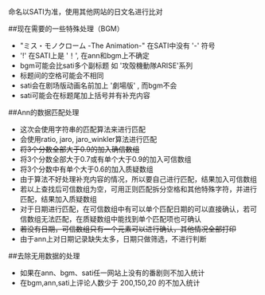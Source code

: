 命名以SATI为准，使用其他网站的日文名进行比对

##现在需要的一些特殊处理（BGM）
- "ミス・モノクローム -The Animation-" 在SATI中没有 '-' 符号
- '!' 在SATI上是 '！', 在ann和bgm上不确定
- bgm可能会比sati多个副标题 如 '攻殻機動隊ARISE'系列
- 标题间的空格可能会不相同
- sati会在剧场版动画名前加上 '劇場版' , 而bgm不会
- sati可能会在标题尾加上括号并有补充内容

##Ann的数据匹配处理
- 这次会使用字符串的匹配算法来进行匹配
- 会使用ratio, jaro, jaro_winkler算法进行匹配
- ~~将3个分数全部大于0.9的加入确信数组~~
- 将3个分数全部大于0.7或有单个大于0.9的加入可信数组
- 将3个分数中有单个大于0.6的加入质疑数组
- 由于算法不好处理补充内容的情况，所以要自己进行匹配，结果加入可信数组
- 若以上查找后可信数组为空，可用正则匹配拆分空格和其他特殊字符，并进行匹配，结果加入质疑数组
- 对于日期进行匹配，在可信数组中有可以单个匹配日期的可以直接确认，若可信数组无法匹配，在质疑数组中能找到单个匹配项也可确认
- ~~若没有日期，可信数组只有一个元素可以进行确认，其他情况全部打印~~
- 由于ann上对日期记录缺失太多，日期只做筛选，不进行判断

##去除无用数据的处理
- 如果在ann、bgm、sati任一网站上没有的番剧则不加入统计
- 在bgm,ann,sati上评论人数少于 200,150,20 的不加入统计 